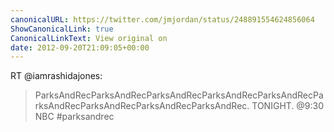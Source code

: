 ```yaml
---
canonicalURL: https://twitter.com/jmjordan/status/248891554624856064
ShowCanonicalLink: true
CanonicalLinkText: View original on
date: 2012-09-20T21:09:05+00:00
---
```

RT @iamrashidajones:
> ParksAndRecParksAndRecParksAndRecParksAndRecParksAndRecParksAndRecParksAndRecParksAndRecParksAndRec. TONIGHT. @9:30 NBC #parksandrec